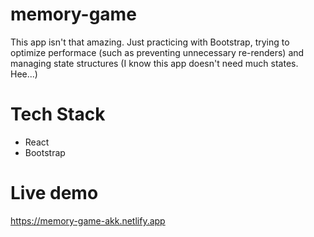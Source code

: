 # memory-game
This app isn't that amazing. Just practicing with Bootstrap, trying to optimize performace (such as preventing unnecessary re-renders) and managing state structures (I know this app doesn't need much states. Hee...)


# Tech Stack
- React
- Bootstrap


# Live demo
https://memory-game-akk.netlify.app
